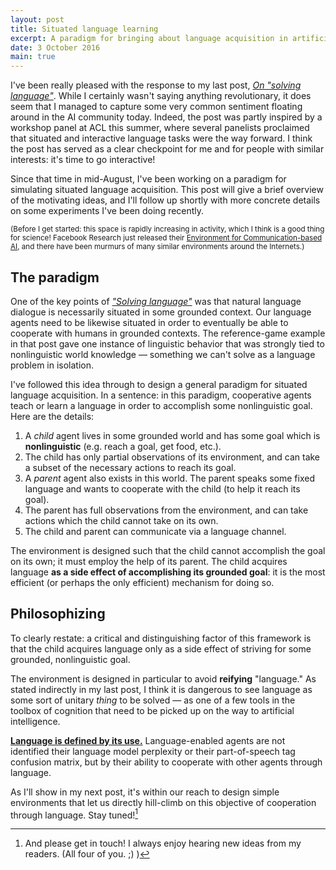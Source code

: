 ```yaml
---
layout: post
title: Situated language learning
excerpt: A paradigm for bringing about language acquisition in artificial agents
date: 3 October 2016
main: true
---
```


I've been really pleased with the response to my last post, [*On "solving
language"*][1]. While I certainly wasn't saying anything revolutionary, it
does seem that I managed to capture some very common sentiment floating around
in the AI community today. Indeed, the post was partly inspired by a workshop
panel at ACL this summer, where several panelists proclaimed that situated and
interactive language tasks were the way forward. I think the post has served as
a clear checkpoint for me and for people with similar interests: it's time to go
interactive!

Since that time in mid-August, I've been working on a paradigm for simulating
situated language acquisition. This post will give a brief overview of the
motivating ideas, and I'll follow up shortly with more concrete details on some
experiments I've been doing recently.

<small>(Before I get started: this space is rapidly increasing in activity,
        which I think is a good thing for science! Facebook Research just
        released their [Environment for Communication-based AI][2], and there
        have been murmurs of many similar environments around the Internets.)
</small>

## The paradigm

One of the key points of [*"Solving language"*][1] was that natural language
dialogue is necessarily situated in some grounded context. Our language agents
need to be likewise situated in order to eventually be able to cooperate with
humans in grounded contexts. The reference-game example in that post gave one
instance of linguistic behavior that was strongly tied to nonlinguistic world
knowledge — something we can't solve as a language problem in isolation.

I've followed this idea through to design a general paradigm for situated
language acquisition. In a sentence: in this paradigm, cooperative agents teach
or learn a language in order to accomplish some nonlinguistic goal. Here are
the details:

1. A *child* agent lives in some grounded world and has some goal which is
   **nonlinguistic** (e.g. reach a goal, get food, etc.).
2. The child has only partial observations of its environment, and can take
   a subset of the necessary actions to reach its goal.
3. A *parent* agent also exists in this world. The parent speaks some fixed
   language and wants to cooperate with the child (to help it reach its goal).
4. The parent has full observations from the environment, and can take actions
   which the child cannot take on its own.
5. The child and parent can communicate via a language channel.

The environment is designed such that the child cannot accomplish the goal on
its own; it must employ the help of its parent. The child acquires language
**as a side effect of accomplishing its grounded goal**: it is the most
efficient (or perhaps the only efficient) mechanism for doing so.

## Philosophizing

To clearly restate: a critical and distinguishing factor of this framework is
that the child acquires language only as a side effect of striving for some
grounded, nonlinguistic goal.

The environment is designed in particular to avoid **reifying** "language." As
stated indirectly in my last post, I think it is dangerous to see language as
some sort of unitary *thing* to be solved — as one of a few tools in the toolbox
of cognition that need to be picked up on the way to artificial intelligence.

[**Language is defined by its use.**][3] Language-enabled agents are not identified
their language model perplexity or their part-of-speech tag confusion matrix,
but by their ability to cooperate with other agents through language.

As I'll show in my next post, it's within our reach to design simple environments
that let us directly hill-climb on this objective of cooperation through language.
Stay tuned![^1]

[^1]: And please get in touch! I always enjoy hearing new ideas from my readers. (All four of you. ;) )

[1]: http://www.foldl.me/2016/solving-language/
[2]: https://github.com/facebookresearch/CommAI-env
[3]: https://en.wikipedia.org/wiki/Language-game_(philosophy)
